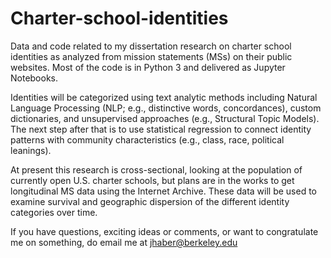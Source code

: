 # Charter-school-identities
Data and code related to my dissertation research on charter school identities as analyzed from mission statements (MSs) on their public websites. Most of the code is in Python 3 and delivered as Jupyter Notebooks.

Identities will be categorized using text analytic methods including Natural Language Processing (NLP; e.g., distinctive words, concordances), custom dictionaries, and unsupervised approaches (e.g., Structural Topic Models). The next step after that is to use statistical regression to connect identity patterns with community characteristics (e.g., class, race, political leanings).

At present this research is cross-sectional, looking at the population of currently open U.S. charter schools, but plans are in the works to get longitudinal MS data using the Internet Archive. These data will be used to examine survival and geographic dispersion of the different identity categories over time.

If you have questions, exciting ideas or comments, or want to congratulate me on something, do email me at jhaber@berkeley.edu
